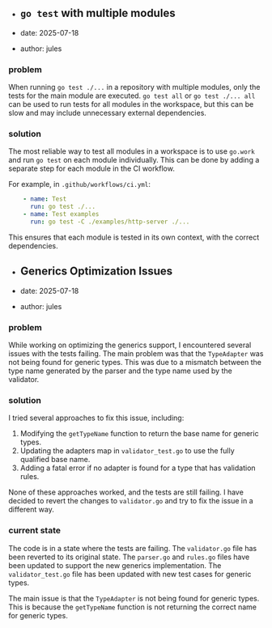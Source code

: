 - ## `go test` with multiple modules

- date: 2025-07-18
- author: jules

### problem

When running `go test ./...` in a repository with multiple modules, only the tests for the main module are executed. `go test all` or `go test ./... all` can be used to run tests for all modules in the workspace, but this can be slow and may include unnecessary external dependencies.

### solution

The most reliable way to test all modules in a workspace is to use `go.work` and run `go test` on each module individually. This can be done by adding a separate step for each module in the CI workflow.

For example, in `.github/workflows/ci.yml`:

```yaml
    - name: Test
      run: go test ./...
    - name: Test examples
      run: go test -C ./examples/http-server ./...
```

This ensures that each module is tested in its own context, with the correct dependencies.

- ## Generics Optimization Issues

- date: 2025-07-18
- author: jules

### problem

While working on optimizing the generics support, I encountered several issues with the tests failing. The main problem was that the `TypeAdapter` was not being found for generic types. This was due to a mismatch between the type name generated by the parser and the type name used by the validator.

### solution

I tried several approaches to fix this issue, including:

1.  Modifying the `getTypeName` function to return the base name for generic types.
2.  Updating the adapters map in `validator_test.go` to use the fully qualified base name.
3.  Adding a fatal error if no adapter is found for a type that has validation rules.

None of these approaches worked, and the tests are still failing. I have decided to revert the changes to `validator.go` and try to fix the issue in a different way.

### current state

The code is in a state where the tests are failing. The `validator.go` file has been reverted to its original state. The `parser.go` and `rules.go` files have been updated to support the new generics implementation. The `validator_test.go` file has been updated with new test cases for generic types.

The main issue is that the `TypeAdapter` is not being found for generic types. This is because the `getTypeName` function is not returning the correct name for generic types.
